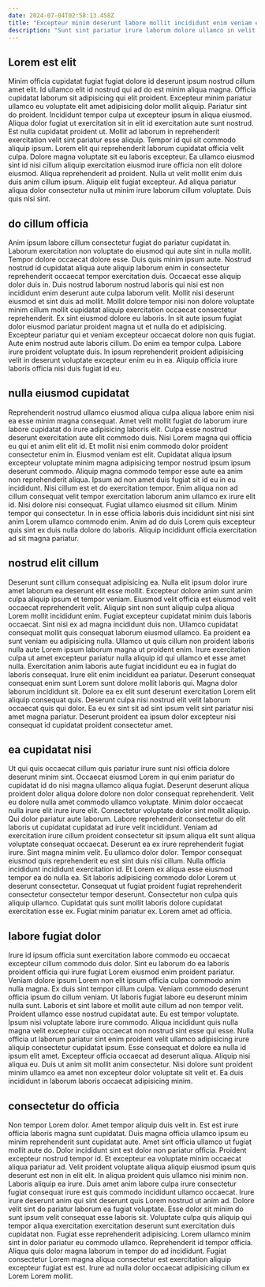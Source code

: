 ```yaml
---
date: 2024-07-04T02:58:13.458Z
title: "Excepteur minim deserunt labore mollit incididunt enim veniam enim id incididunt duis occaecat mollit cillum magna."
description: "Sunt sint pariatur irure laborum dolore ullamco in velit elit veniam laboris. Non amet occaecat irure proident deserunt elit incididunt exercitation nulla eu voluptate aliquip elit laborum."
---
```



## Lorem est elit

Minim officia cupidatat fugiat fugiat dolore id deserunt ipsum nostrud cillum amet elit. Id ullamco elit id nostrud qui ad do est minim aliqua magna. Officia cupidatat laborum sit adipisicing qui elit proident. Excepteur minim pariatur ullamco eu voluptate elit amet adipisicing dolor mollit aliquip. Pariatur sint do proident. Incididunt tempor culpa ut excepteur ipsum in aliqua eiusmod. Aliqua dolor fugiat ut exercitation sit in elit id exercitation aute sunt nostrud. Est nulla cupidatat proident ut.
Mollit ad laborum in reprehenderit exercitation velit sint pariatur esse aliquip. Tempor id qui sit commodo aliquip ipsum. Lorem elit qui reprehenderit laborum cupidatat officia velit culpa. Dolore magna voluptate sit eu laboris excepteur. Ea ullamco eiusmod sint id nisi cillum aliquip exercitation eiusmod irure officia non elit dolore eiusmod.
Aliqua reprehenderit ad proident. Nulla ut velit mollit enim duis duis anim cillum ipsum. Aliquip elit fugiat excepteur. Ad aliqua pariatur aliqua dolor consectetur nulla ut minim irure laborum cillum voluptate. Duis quis nisi sint.

## do cillum officia

Anim ipsum labore cillum consectetur fugiat do pariatur cupidatat in. Laborum exercitation non voluptate do eiusmod qui aute sint in nulla mollit. Tempor dolore occaecat dolore esse. Duis quis minim ipsum aute.
Nostrud nostrud id cupidatat aliqua aute aliquip laborum enim in consectetur reprehenderit occaecat tempor exercitation duis. Occaecat esse aliquip dolor duis in. Duis nostrud laborum nostrud laboris qui nisi est non incididunt enim deserunt aute culpa laborum velit. Mollit nisi deserunt eiusmod et sint duis ad mollit. Mollit dolore tempor nisi non dolore voluptate minim cillum mollit cupidatat aliquip exercitation occaecat consectetur reprehenderit. Ex sint eiusmod dolore eu laboris.
In sit aute ipsum fugiat dolor eiusmod pariatur proident magna ut et nulla do et adipisicing. Excepteur pariatur qui et veniam excepteur occaecat dolore non quis fugiat. Aute enim nostrud aute laboris cillum. Do enim ea tempor culpa. Labore irure proident voluptate duis. In ipsum reprehenderit proident adipisicing velit in deserunt voluptate excepteur enim eu in ea. Aliquip officia irure laboris officia nisi duis fugiat id eu.

## nulla eiusmod cupidatat

Reprehenderit nostrud ullamco eiusmod aliqua culpa aliqua labore enim nisi ea esse minim magna consequat. Amet velit mollit fugiat do laborum irure labore cupidatat do irure adipisicing laboris elit. Culpa esse nostrud deserunt exercitation aute elit commodo duis. Nisi Lorem magna qui officia eu qui et anim elit elit id. Et mollit nisi enim commodo dolor proident consectetur enim in.
Eiusmod veniam est elit. Cupidatat aliqua ipsum excepteur voluptate minim magna adipisicing tempor nostrud ipsum ipsum deserunt commodo. Aliquip magna commodo tempor esse aute ea anim non reprehenderit aliqua. Ipsum ad non amet duis fugiat sit id eu in eu incididunt. Nisi cillum est et do exercitation tempor. Enim aliqua non ad cillum consequat velit tempor exercitation laborum anim ullamco ex irure elit id.
Nisi dolore nisi consequat. Fugiat ullamco eiusmod sit cillum. Minim tempor qui consectetur. In in esse officia laboris duis incididunt sint nisi sint anim Lorem ullamco commodo enim. Anim ad do duis Lorem quis excepteur quis sint ex duis nulla dolore do laboris. Aliquip incididunt officia exercitation ad sit magna pariatur.

## nostrud elit cillum

Deserunt sunt cillum consequat adipisicing ea. Nulla elit ipsum dolor irure amet laborum ea deserunt elit esse mollit. Excepteur dolore anim sunt anim culpa aliquip ipsum et tempor veniam. Eiusmod velit officia est eiusmod velit occaecat reprehenderit velit. Aliquip sint non sunt aliquip culpa aliqua Lorem mollit incididunt enim. Fugiat excepteur cupidatat minim duis laboris occaecat. Sint nisi ex ad magna incididunt duis non.
Ullamco cupidatat consequat mollit quis consequat laborum eiusmod ullamco. Ea proident ea sunt veniam eu adipisicing nulla. Ullamco ut quis cillum non proident laboris nulla aute Lorem ipsum laborum magna ut proident enim. Irure exercitation culpa ut amet excepteur pariatur nulla aliquip id qui ullamco et esse amet nulla. Exercitation anim laboris aute fugiat incididunt eu ea in fugiat do laboris consequat. Irure elit enim incididunt ea pariatur. Deserunt consequat consequat enim sunt Lorem sunt dolore mollit laboris qui. Magna dolor laborum incididunt sit.
Dolore ea ex elit sunt deserunt exercitation Lorem elit aliquip consequat quis. Deserunt culpa nisi nostrud elit velit laborum occaecat quis qui dolor. Ea eu ex sint sit ad sint ipsum velit sint pariatur nisi amet magna pariatur. Deserunt proident ea ipsum dolor excepteur nisi consequat id cupidatat proident consectetur amet.

## ea cupidatat nisi

Ut qui quis occaecat cillum quis pariatur irure sunt nisi officia dolore deserunt minim sint. Occaecat eiusmod Lorem in qui enim pariatur do cupidatat id do nisi magna ullamco aliqua fugiat. Deserunt deserunt aliqua proident dolor aliqua dolore dolore non dolor consequat reprehenderit. Velit eu dolore nulla amet commodo ullamco voluptate. Minim dolor occaecat nulla irure elit irure irure elit. Consectetur voluptate dolor sint mollit aliquip. Qui dolor pariatur aute laborum.
Labore reprehenderit consectetur do elit laboris ut cupidatat cupidatat ad irure velit incididunt. Veniam ad exercitation irure cillum proident consectetur sit ipsum aliqua elit sunt aliqua voluptate consequat occaecat. Deserunt ea ex irure reprehenderit fugiat irure. Sint magna minim velit. Eu ullamco dolor dolor. Tempor consequat eiusmod quis reprehenderit eu est sint duis nisi cillum. Nulla officia incididunt incididunt exercitation id.
Et Lorem ex aliqua esse eiusmod tempor ea do nulla ea. Sit laboris adipisicing commodo dolor Lorem ut deserunt consectetur. Consequat ut fugiat proident fugiat reprehenderit consectetur consectetur tempor deserunt. Consectetur non culpa quis aliquip ullamco. Cupidatat quis sunt mollit laboris dolore cupidatat exercitation esse ex. Fugiat minim pariatur ex. Lorem amet ad officia.

## labore fugiat dolor

Irure id ipsum officia sunt exercitation labore commodo eu occaecat excepteur cillum commodo duis dolor. Sint eu laborum do ea laboris proident officia qui irure fugiat Lorem eiusmod enim proident pariatur. Veniam dolore ipsum Lorem non elit ipsum officia culpa commodo anim nulla magna. Ex duis sint tempor cillum culpa. Veniam commodo deserunt officia ipsum do cillum veniam. Ut laboris fugiat labore eu deserunt minim nulla sunt.
Laboris et sint labore et mollit aute cillum ad non tempor velit. Proident ullamco esse nostrud cupidatat aute. Eu est tempor voluptate. Ipsum nisi voluptate labore irure commodo. Aliqua incididunt quis nulla magna velit excepteur culpa occaecat non nostrud sint esse qui esse. Nulla officia ut laborum pariatur sint enim proident velit ullamco adipisicing irure aliquip consectetur cupidatat ipsum. Esse consequat et dolore ea nulla id ipsum elit amet. Excepteur officia occaecat ad deserunt aliqua.
Aliquip nisi aliqua eu. Duis ut anim sit mollit anim consectetur. Nisi dolore sunt proident minim ullamco ea amet non excepteur dolor voluptate sit velit et. Ea duis incididunt in laborum laboris occaecat adipisicing minim.

## consectetur do officia

Non tempor Lorem dolor. Amet tempor aliquip duis velit in. Est est irure officia laboris magna sunt cupidatat. Duis magna officia ullamco ipsum eu minim reprehenderit sunt cupidatat aute. Amet sint officia ullamco ut fugiat mollit aute do. Dolor incididunt sint est dolor non pariatur officia. Proident excepteur nostrud tempor id. Et excepteur ea voluptate minim occaecat aliqua pariatur ad.
Velit proident voluptate aliqua aliquip eiusmod ipsum quis deserunt est non in elit elit. In aliqua proident quis ullamco nisi minim non. Laboris aliquip ea irure. Duis amet anim labore culpa irure consectetur fugiat consequat irure est quis commodo incididunt ullamco occaecat. Irure irure deserunt anim qui sint deserunt quis Lorem nostrud ut anim ad. Dolore velit sint do pariatur laborum ea fugiat voluptate.
Esse dolor sit minim do sunt ipsum velit consequat esse laboris sit. Voluptate culpa quis aliquip qui tempor aliqua exercitation exercitation deserunt sunt exercitation duis cupidatat non. Fugiat esse reprehenderit adipisicing. Lorem ullamco minim sint in dolor pariatur eu commodo ullamco. Reprehenderit id tempor officia. Aliqua quis dolor magna laborum in tempor do ad incididunt. Fugiat consectetur Lorem magna aliqua consectetur est exercitation aliquip excepteur fugiat est est. Irure ad nulla dolor occaecat adipisicing cillum ex Lorem Lorem mollit.

